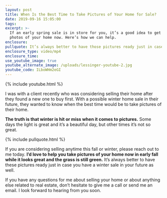 ```yaml
---
layout: post
title: When Is the Best Time to Take Pictures of Your Home for Sale?
date: 2019-09-16 15:05:00
tags:
excerpt: >-
  If an early spring sale is in store for you, it’s a good idea to get exterior
  photos of your home now. Here’s how we can help.
enclosure:
pullquote: It’s always better to have those pictures ready just in case.
enclosure_type: video/mp4
enclosure_time:
use_youtube_image: true
youtube_alternate_image: /uploads/lessinger-youtube-2.jpg
youtube_code: ILboWHm2eGI
---
```


{% include youtube.html %}

I was with a client recently who was considering selling their home after they found a new one to buy first. With a possible winter home sale in their future, they wanted to know when the best time would be to take pictures of their home.

**The truth is that winter is hit or miss when it comes to pictures.** Some days the light is great and it’s a beautiful day, but other times it’s not so great.&nbsp;

{% include pullquote.html %}

If you are considering selling anytime this fall or winter, please reach out to me today. **I’d love to help you take pictures of your home now in early fall while it looks great and the grass is still green.** It’s always better to have these pictures ready just in case you have a winter sale in your future as well.

If you have any questions for me about selling your home or about anything else related to real estate, don’t hesitate to give me a call or send me an email. I look forward to hearing from you soon.<br>&nbsp;